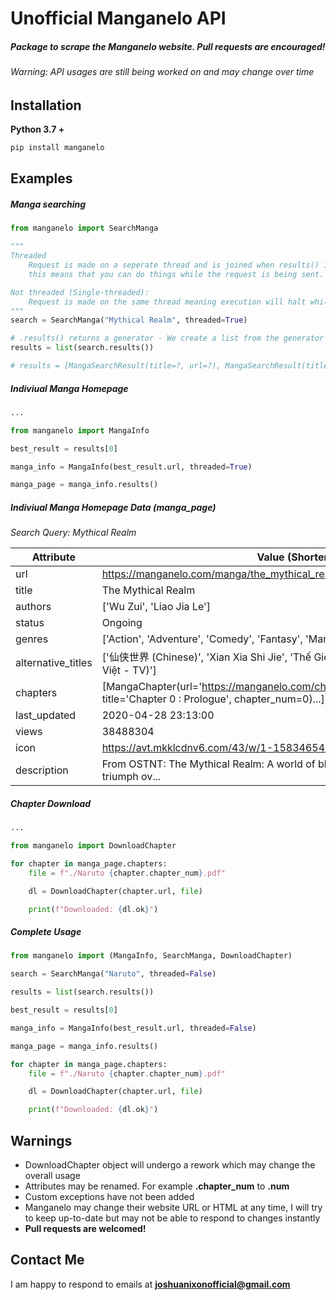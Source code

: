# Unofficial Manganelo API

##### Package to scrape the Manganelo website. Pull requests are encouraged!
###### Warning: API usages are still being worked on and may change over time

Installation
-
**Python 3.7 +**
```cmd
pip install manganelo
```

Examples
-

##### Manga searching
```python
from manganelo import SearchManga

"""
Threaded
    Request is made on a seperate thread and is joined when results() is called, 
    this means that you can do things while the request is being sent.

Not threaded (Single-threaded):
    Request is made on the same thread meaning execution will halt while it is sent
"""
search = SearchManga("Mythical Realm", threaded=True)

# .results() returns a generator - We create a list from the generator here
results = list(search.results())

# results = [MangaSearchResult(title=?, url=?), MangaSearchResult(title=?, url=?)]
```

##### Indiviual Manga Homepage
```python
...

from manganelo import MangaInfo

best_result = results[0]

manga_info = MangaInfo(best_result.url, threaded=True)

manga_page = manga_info.results()
```

##### Indiviual Manga Homepage Data (manga_page)

*Search Query: Mythical Realm*

Attribute | Value (Shortened)
--- | ---
url                | https://manganelo.com/manga/the_mythical_realm
title              | The Mythical Realm
authors            | ['Wu Zui', 'Liao Jia Le']
status             | Ongoing
genres             | ['Action', 'Adventure', 'Comedy', 'Fantasy', 'Manhua', 'Martial arts', 'Shounen']
alternative_titles | ['仙侠世界 (Chinese)', 'Xian Xia Shi Jie', 'Thế Giới Tiên Hiệp (Vietnamese - Tiếng Việt - TV)']
chapters           | [MangaChapter(url='https://manganelo.com/chapter/the_mythical_realm/chapter_0', title='Chapter 0 : Prologue', chapter_num=0)...]
last_updated       | 2020-04-28 23:13:00
views              | 38488304
icon               | https://avt.mkklcdnv6.com/43/w/1-1583465436.jpg
description        | From OSTNT: The Mythical Realm: A world of blood, a world where the strong triumph ov...

##### Chapter Download
```python
...

from manganelo import DownloadChapter

for chapter in manga_page.chapters:
    file = f"./Naruto {chapter.chapter_num}.pdf"

    dl = DownloadChapter(chapter.url, file)

    print(f"Downloaded: {dl.ok}")
```

##### Complete Usage
```python
from manganelo import (MangaInfo, SearchManga, DownloadChapter)

search = SearchManga("Naruto", threaded=False)

results = list(search.results())

best_result = results[0]

manga_info = MangaInfo(best_result.url, threaded=False)

manga_page = manga_info.results()

for chapter in manga_page.chapters:
    file = f"./Naruto {chapter.chapter_num}.pdf"

    dl = DownloadChapter(chapter.url, file)

    print(f"Downloaded: {dl.ok}")
```

Warnings
-
- DownloadChapter object will undergo a rework which may change the overall usage
- Attributes may be renamed. For example **.chapter_num** to **.num**
- Custom exceptions have not been added
- Manganelo may change their website URL or HTML at any time, I will try to keep up-to-date 
    but may not be able to respond to changes instantly
- **Pull requests are welcomed!**

Contact Me
-
I am happy to respond to emails at **joshuanixonofficial@gmail.com**